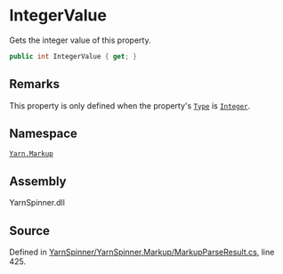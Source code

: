 # IntegerValue

Gets the integer value of this property.

```csharp
public int IntegerValue { get; }
```

## Remarks

This property is only defined when the property's [`Type`](markupvalue.type.md) is [`Integer`](../markupvaluetype/markupvaluetype.integer.md).

## Namespace

[`Yarn.Markup`](../)

## Assembly

YarnSpinner.dll

## Source

Defined in [YarnSpinner/YarnSpinner.Markup/MarkupParseResult.cs](https://github.com/YarnSpinnerTool/YarnSpinner//blob/develop/YarnSpinner/YarnSpinner.Markup/MarkupParseResult.cs#L425), line 425.

